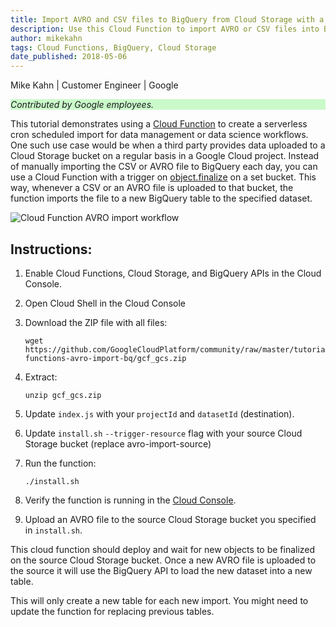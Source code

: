 ```yaml
---
title: Import AVRO and CSV files to BigQuery from Cloud Storage with a Cloud Function
description: Use this Cloud Function to import AVRO or CSV files into BigQuery from Cloud Storage.
author: mikekahn
tags: Cloud Functions, BigQuery, Cloud Storage
date_published: 2018-05-06
---
```


Mike Kahn | Customer Engineer | Google

<p style="background-color:#CAFACA;"><i>Contributed by Google employees.</i></p>

This tutorial demonstrates using a [Cloud Function][function] to create a serverless cron
scheduled import for data management or data science workflows. One such use case would
be when a third party provides data uploaded to a Cloud Storage bucket on a
regular basis in a Google Cloud project. Instead of manually importing the CSV or AVRO file to
BigQuery each day, you can use a Cloud Function with a trigger on
[object.finalize][finalize] on a set bucket. This way, whenever a CSV or an AVRO file is
uploaded to that bucket, the function imports the file to a new BigQuery table to the
specified dataset.

![Cloud Function AVRO import workflow](https://storage.googleapis.com/gcp-community/tutorials/cloud-functions-avro-import-bq/cloud-function-import.png)

[function]: https://cloud.google.com/functions/docs/
[finalize]: https://cloud.google.com/functions/docs/calling/storage#object_finalize

## Instructions:

1.  Enable Cloud Functions, Cloud Storage, and BigQuery APIs in the Cloud Console.
1.  Open Cloud Shell in the Cloud Console
1.  Download the ZIP file with all files:

        wget https://github.com/GoogleCloudPlatform/community/raw/master/tutorials/cloud-functions-avro-import-bq/gcf_gcs.zip

1.  Extract:

        unzip gcf_gcs.zip

1.  Update `index.js` with your `projectId` and `datasetId` (destination).
1.  Update `install.sh` `--trigger-resource` flag with your source Cloud Storage
    bucket (replace avro-import-source)
1.  Run the function:

        ./install.sh

1.  Verify the function is running in the [Cloud Console][console].
1.  Upload an AVRO file to the source Cloud Storage bucket you specified in `install.sh`.

[console]: https://console.cloud.google.com/functions/

This cloud function should deploy and wait for new objects to be finalized on
the source Cloud Storage bucket. Once a new AVRO file is uploaded to the source it
will use the BigQuery API to load the new dataset into a new table.

This will only create a new table for each new import. You might need to
update the function for replacing previous tables.
